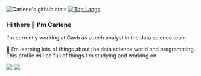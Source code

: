 ![Carlene's github stats](https://github-readme-stats.vercel.app/api?username=carlenePSF)
[![Top Langs](https://github-readme-stats.vercel.app/api/top-langs/?username=carlenePSF&layout=compact)](https://github.com/anuraghazra/github-readme-stats)



### Hi there 👋 I'm Carlene

I'm currently working at Gavb as a tech analyst in the data science team.

🌱 I’m learning lots of things about the data science world and programming. 
This profile will be full of things I'm studying and working on. 



[<img src="https://img.shields.io/badge/medium-%2312100E.svg?&style=for-the-badge&logo=medium&logoColor=white" />](https://cpsilvadefarias.medium.com/) 
[<img src="https://img.shields.io/badge/linkedin-%230077B5.svg?&style=for-the-badge&logo=linkedin&logoColor=white" />](https://www.linkedin.com/in/carlene-silva-de-farias-43282b20b/)
